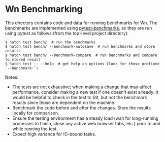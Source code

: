 # Wn Benchmarking

This directory contains code and data for running benchmarks for
Wn. The benchmarks are implemented using
[pytest-benchmarks](https://github.com/ionelmc/pytest-benchmark/), so
they are run using pytest as follows (from the top-level project
directory):

```console
$ hatch test bench/  # run the benchmarks
$ hatch test bench/ --benchmark-autosave  # run benchmarks and store results
$ hatch test bench/ --benchmark-compare  # run benchmarks and compare to stored result
$ hatch test -- --help  # get help on options (look for those prefixed `--benchmark-`)
```

Notes:

* The tests are not exhaustive; when making a change that may affect
  performance, consider making a new test if one doesn't exist
  already. It would be helpful to check in the test to Git, but not
  the benchmark results since those are dependent on the machine.
* Benchmark the code before and after the changes. Store the results
  locally for comparison.
* Ensure the testing environment has a steady load (wait for
  long-running processes to finish, close any active web browser tabs,
  etc.) prior to and while running the test.
* Expect high variance for IO-bound tasks.

